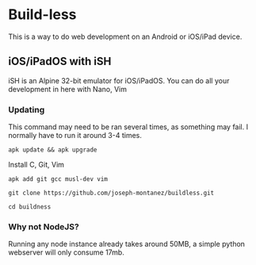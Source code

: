 # Build-less

This is a way to do web development on an Android or iOS/iPad device.

## iOS/iPadOS with iSH

iSH is an Alpine 32-bit emulator for iOS/iPadOS. You can do all your development in here with Nano, Vim

### Updating

This command may need to be ran several times, as something may fail. I normally have to run it around 3-4 times.

    apk update && apk upgrade

Install C, Git, Vim

    apk add git gcc musl-dev vim

    git clone https://github.com/joseph-montanez/buildless.git

    cd buildness
    


### Why not NodeJS?

Running any node instance already takes around 50MB, a simple python webserver will only consume 17mb.


